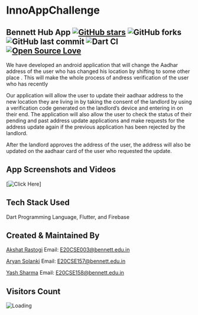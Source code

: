 # InnoAppChallenge


## Bennett Hub App [![GitHub stars](https://img.shields.io/github/stars/AkshatRastogi-1nC0re/InnoAppChallenge?style=social)](https://github.com/login?return_to=%2FAkshatRastogi-1nC0re%InnoAppChallenge) ![GitHub forks](https://img.shields.io/github/forks/AkshatRastogi-1nC0re/InnoAppChallenge?style=social) ![GitHub last commit](https://img.shields.io/github/last-commit/AkshatRastogi-1nC0re/InnoAppChallenge) ![Dart CI](https://github.com/TheAlphamerc/flutter_ecommerce_app/workflows/Dart%20CI/badge.svg) [![Open Source Love](https://badges.frapsoft.com/os/v2/open-source.svg?v=103)](https://github.com//AkshatRastogi-1nC0re/InnoAppChallenge) 

We have developed an android application   that will change the Aadhar address of the user who has changed his location  by shifting to some other place . This will make the whole process of andress verification of the user who has recently 

Our application will allow the user to update their aadhaar address to the new location they are living in by taking the consent of the landlord by using a verification code generated on the landlord’s device and entering in on their end. The application will also allow the user to check the status of their pending and past address update applications and make requests for the address update again if the previous application has been rejected by the landlord. 

After the landlord approves the address of the user, the address will also be updated on the aadhaar card of the user who requested the update.

## App Screenshots and Videos

[![Click Here](https://linktr.ee/akshat.rastogi)]

## Tech Stack Used

Dart Programming Language,
Flutter, and
Firebase


## Created & Maintained By

[Akshat Rastogi](https://github.com/AkshatRastogi-1nC0re)
Email: [E20CSE003@bennett.edu.in](mailto:E20CSE003@bennett.edu.in)

[Aryan Solanki](https://github.com/Aryan-Solanki)
Email: [E20CSE157@bennett.edu.in](mailto:E20CSE157@bennett.edu.in)

[Yash Sharma](https://github.com/yashsharma1702)
Email: [E20CSE158@bennett.edu.in](mailto:E20CSE158@bennett.edu.in)


## Visitors Count

<img align="left" src = "https://profile-counter.glitch.me/InnoAppChallenge/count.svg" alt ="Loading">
